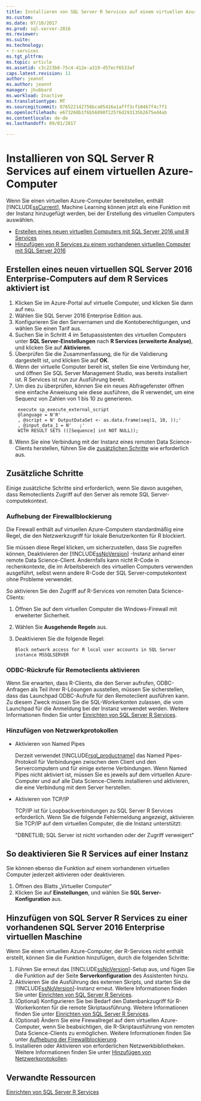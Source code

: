 ```yaml
---
title: Installieren von SQL Server R Services auf einem virtuellen Azure-Computer | Microsoft-Dokumentation
ms.custom: 
ms.date: 07/10/2017
ms.prod: sql-server-2016
ms.reviewer: 
ms.suite: 
ms.technology:
- r-services
ms.tgt_pltfrm: 
ms.topic: article
ms.assetid: c3c223b8-75c4-412e-a319-d57ecf6533af
caps.latest.revision: 11
author: jeannt
ms.author: jeannt
manager: jhubbard
ms.workload: Inactive
ms.translationtype: MT
ms.sourcegitcommit: 876522142756bca05416a1afff3cf10467f4c7f1
ms.openlocfilehash: e673268b1f6b56890f22576d293135b2675ed4ab
ms.contentlocale: de-de
ms.lasthandoff: 09/01/2017

---
```

# <a name="installing-sql-server-r-services-on-an-azure-virtual-machine"></a>Installieren von SQL Server R Services auf einem virtuellen Azure-Computer
 
Wenn Sie einen virtuellen Azure-Computer bereitstellen, enthält [!INCLUDE[ssCurrent](../../includes/sscurrent-md.md)], Machine Learning können jetzt als eine Funktion mit der Instanz hinzugefügt werden, bei der Erstellung des virtuellen Computers auswählen.

+ [Erstellen eines neuen virtuellen Computers mit SQL Server 2016 und R Services](#new)
+ [Hinzufügen von R Services zu einem vorhandenen virtuellen Computer mit SQL Server 2016](#existing)

## <a name="new"></a>Erstellen eines neuen virtuellen SQL Server 2016 Enterprise-Computers auf dem R Services aktiviert ist

1. Klicken Sie im Azure-Portal auf virtuelle Computer, und klicken Sie dann auf neu.
2. Wählen Sie SQL Server 2016 Enterprise Edition aus.
3. Konfigurieren Sie den Servernamen und die Kontoberechtigungen, und wählen Sie einen Tarif aus.
4. Suchen Sie in Schritt 4 im Setupassistenten des virtuellen Computers unter **SQL Server-Einstellungen** nach **R Services (erweiterte Analyse)**, und klicken Sie auf **Aktivieren**.
5. Überprüfen Sie die Zusammenfassung, die für die Validierung dargestellt ist, und klicken Sie auf **OK**.
6. Wenn der virtuelle Computer bereit ist, stellen Sie eine Verbindung her, und öffnen Sie SQL Server Management Studio, was bereits installiert ist. R Services ist nun zur Ausführung bereit.
7. Um dies zu überprüfen, können Sie ein neues Abfragefenster öffnen eine einfache Anweisung wie diese ausführen, die R verwendet, um eine Sequenz von Zahlen von 1 bis 10 zu generieren.
   ```
    execute sp_execute_external_script
    @language = N'R'
    , @script = N' OutputDataSet <- as.data.frame(seq(1, 10, ));'
    , @input_data_1 = N'   ;'
    WITH RESULT SETS (([Sequence] int NOT NULL));
   ```
6. Wenn Sie eine Verbindung mit der Instanz eines remoten Data Science-Clients herstellen, führen Sie die [zusätzlichen Schritte](#additional-steps) wie erforderlich aus.


## <a name="additional-steps"></a>Zusätzliche Schritte  

Einige zusätzliche Schritte sind erforderlich, wenn Sie davon ausgehen, dass Remoteclients Zugriff auf den Server als remote SQL Server-computekontext.

### <a name="firewall"></a>Aufhebung der Firewallblockierung

Die Firewall enthält auf virtuellen Azure-Computern standardmäßig eine Regel, die den Netzwerkzugriff für lokale Benutzerkonten für R blockiert.

Sie müssen diese Regel klicken, um sicherzustellen, dass Sie zugreifen können, Deaktivieren der [!INCLUDE[ssNoVersion](../../includes/ssnoversion-md.md)] -Instanz anhand einer remote Data Science-Client.  Andernfalls kann nicht R-Code in rechenkontexte, die im Arbeitsbereich des virtuellen Computers verwenden ausgeführt, selbst wenn andere R-Code der SQL Server-computekontext ohne Probleme verwendet.

So aktivieren Sie den Zugriff auf R-Services von remoten Data Science-Clients:

1. Öffnen Sie auf dem virtuellen Computer die Windows-Firewall mit erweiterter Sicherheit.
2. Wählen Sie **Ausgehende Regeln** aus.
3. Deaktivieren Sie die folgende Regel:
  
     `Block network access for R local user accounts in SQL Server instance MSSQLSERVER`
  
### <a name="enable-odbc-callbacks-for-remote-clients"></a>ODBC-Rückrufe für Remoteclients aktivieren

Wenn Sie erwarten, dass R-Clients, die den Server aufrufen, ODBC-Anfragen als Teil ihrer R-Lösungen ausstellen, müssen Sie sicherstellen, dass das Launchpad ODBC-Aufrufe für den Remoteclient ausführen kann. Zu diesem Zweck müssen Sie die SQL-Workerkonten zulassen, die vom Launchpad für die Anmeldung bei der Instanz verwendet werden.
Weitere Informationen finden Sie unter [Einrichten von SQL Server R Services](../../advanced-analytics/r/set-up-sql-server-r-services-in-database.md).

### <a name="network"></a>Hinzufügen von Netzwerkprotokollen

+ Aktivieren von Named Pipes
  
  Derzeit verwendet [!INCLUDE[rsql_productname](../../includes/rsql-productname-md.md)] das Named Pipes-Protokoll für Verbindungen zwischen dem Client und den Servercomputern und für einige externe Verbindungen. Wenn Named Pipes nicht aktiviert ist, müssen Sie es jeweils auf dem virtuellen Azure-Computer und auf alle Data Science-Clients installieren und aktivieren, die eine Verbindung mit dem Server herstellen.
  
+ Aktivieren von TCP/IP

  TCP/IP ist für Loopbackverbindungen zu SQL Server R Services erforderlich. Wenn Sie die folgende Fehlermeldung angezeigt, aktivieren Sie TCP/IP auf dem virtuellen Computer, die die Instanz unterstützt:

  "DBNETLIB; SQL Server ist nicht vorhanden oder der Zugriff verweigert"

## <a name="how-to-disable-r-services-on-an-instance"></a>So deaktivieren Sie R Services auf einer Instanz

Sie können ebenso die Funktion auf einem vorhandenen virtuellen Computer jederzeit aktivieren oder deaktivieren.

1. Öffnen des Blatts „Virtueller Computer“
2. Klicken Sie auf **Einstellungen**, und wählen Sie **SQL Server-Konfiguration** aus.

## <a name="existing"></a>Hinzufügen von SQL Server R Services zu einer vorhandenen SQL Server 2016 Enterprise virtuellen Maschine

Wenn Sie einen virtuellen Azure-Computer, der R-Services nicht enthält erstellt, können Sie die Funktion hinzufügen, durch die folgenden Schritte:

1. Führen Sie erneut das [!INCLUDE[ssNoVersion](../../includes/ssnoversion-md.md)]-Setup aus, und fügen Sie die Funktion auf der Seite **Serverkonfiguration** des Assistenten hinzu.
2. Aktivieren Sie die Ausführung des externen Skripts, und starten Sie die [!INCLUDE[ssNoVersion](../../includes/ssnoversion-md.md)]-Instanz erneut. Weitere Informationen finden Sie unter [Einrichten von SQL Server R Services](../../advanced-analytics/r/set-up-sql-server-r-services-in-database.md).
3. (Optional) Konfigurieren Sie bei Bedarf den Datenbankzugriff für R-Workerkonten für die remote Skriptausführung.
   Weitere Informationen finden Sie unter [Einrichten von SQL Server R Services](../../advanced-analytics/r/set-up-sql-server-r-services-in-database.md).
3. (Optional) Ändern Sie eine Firewallregel auf dem virtuellen Azure-Computer, wenn Sie beabsichtigen, die R-Skriptausführung von remoten Data Science-Clients zu ermöglichen. Weitere Informationen finden Sie unter [Aufhebung der Firewallblockierung](#firewall).
4. Installieren oder Aktivieren von erforderlichen Netzwerkbibliotheken. Weitere Informationen finden Sie unter [Hinzufügen von Netzwerkprotokollen](#network).

## <a name="related-resources"></a>Verwandte Ressourcen

[Einrichten von SQL Server R Services](../../advanced-analytics/r/set-up-sql-server-r-services-in-database.md)

